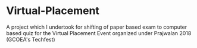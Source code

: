 # Virtual-Placement
A project which I undertook for shifting of paper based exam to computer based quiz for the Virtual Placement Event organized under Prajwalan 2018 (GCOEA's Techfest)
